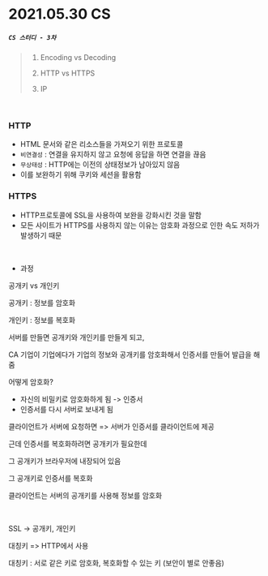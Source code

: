 # 2021.05.30  CS

##### `CS 스터디 - 3차`

> 1) Encoding vs Decoding
>
> 2) HTTP vs HTTPS
>
> 3) IP

<br>

### HTTP

- HTML 문서와 같은 리소스들을 가져오기 위한 프로토콜
- `비연결성` : 연결을 유지하지 않고 요청에 응답을 하면 연결을 끊음
- `무상태성` : HTTP에는 이전의 상태정보가 남아있지 않음
- 이를 보완하기 위해 쿠키와 세션을 활용함

### HTTPS

- HTTP프로토콜에 SSL을 사용하여 보완을 강화시킨 것을 말함
- 모든 사이트가 HTTPS를 사용하지 않는 이유는 암호화 과정으로 인한 속도 저하가 발생하기 때문

<br>

- 과정

공개키 vs 개인키

공개키 : 정보를 암호화

개인키 : 정보를 복호화

서버를 만들면 공개키와 개인키를 만들게 되고,

CA 기업이 기업에다가 기업의 정보와 공개키를 암호화해서 인증서를 만들어 발급을 해줌

어떻게 암호화?

- 자신의 비밀키로 암호화하게 됨 -> 인증서
- 인증서를 다시 서버로 보내게 됨

클라이언트가 서버에 요청하면 => 서버가 인증서를 클라이언트에 제공

근데 인증서를 복호화하려면 공개키가 필요한데

그 공개키가 브라우저에 내장되어 있음

그 공개키로 인증서를 복호화

클라이언트는 서버의 공개키를 사용해 정보를 암호화

<br>

SSL -> 공개키, 개인키

대칭키 => HTTP에서 사용

대칭키 : 서로 같은 키로 암호화, 복호화할 수 있는 키 (보안이 별로 안좋음)






